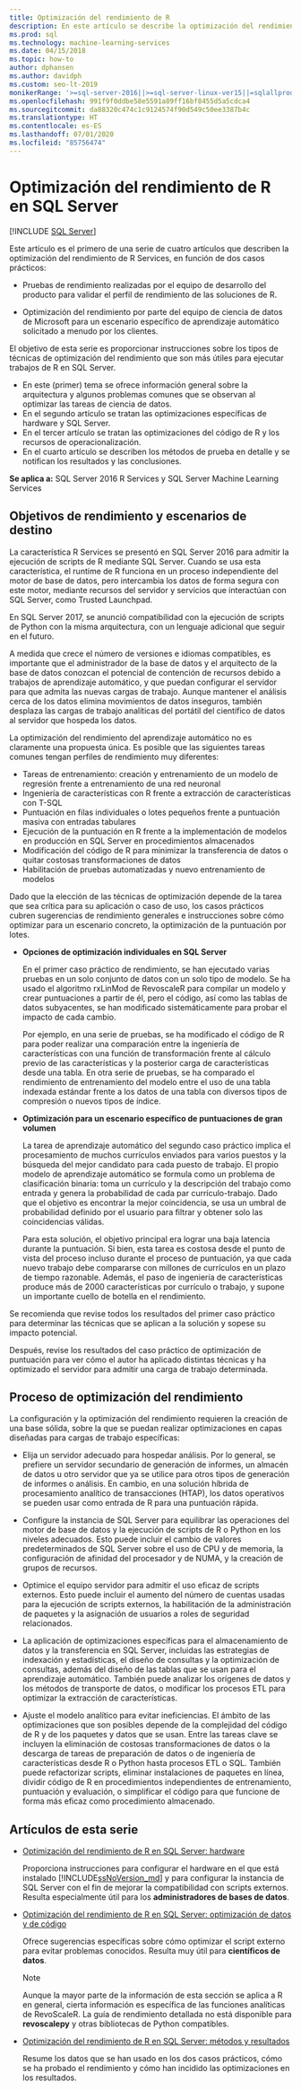```yaml
---
title: Optimización del rendimiento de R
description: En este artículo se describe la optimización del rendimiento de R Services.
ms.prod: sql
ms.technology: machine-learning-services
ms.date: 04/15/2018
ms.topic: how-to
author: dphansen
ms.author: davidph
ms.custom: seo-lt-2019
monikerRange: '>=sql-server-2016||>=sql-server-linux-ver15||=sqlallproducts-allversions'
ms.openlocfilehash: 991f9f0ddbe58e5591a89ff16bf8455d5a5cdca4
ms.sourcegitcommit: da88320c474c1c9124574f90d549c50ee3387b4c
ms.translationtype: HT
ms.contentlocale: es-ES
ms.lasthandoff: 07/01/2020
ms.locfileid: "85756474"
---
```

# <a name="performance-tuning-for-r-in-sql-server"></a>Optimización del rendimiento de R en SQL Server
 [!INCLUDE [SQL Server](../../includes/applies-to-version/sqlserver.md)]

Este artículo es el primero de una serie de cuatro artículos que describen la optimización del rendimiento de R Services, en función de dos casos prácticos:

- Pruebas de rendimiento realizadas por el equipo de desarrollo del producto para validar el perfil de rendimiento de las soluciones de R.

- Optimización del rendimiento por parte del equipo de ciencia de datos de Microsoft para un escenario específico de aprendizaje automático solicitado a menudo por los clientes.

El objetivo de esta serie es proporcionar instrucciones sobre los tipos de técnicas de optimización del rendimiento que son más útiles para ejecutar trabajos de R en SQL Server.

+ En este (primer) tema se ofrece información general sobre la arquitectura y algunos problemas comunes que se observan al optimizar las tareas de ciencia de datos.
+ En el segundo artículo se tratan las optimizaciones específicas de hardware y SQL Server.
+ En el tercer artículo se tratan las optimizaciones del código de R y los recursos de operacionalización.
+ En el cuarto artículo se describen los métodos de prueba en detalle y se notifican los resultados y las conclusiones.

**Se aplica a:** SQL Server 2016 R Services y SQL Server Machine Learning Services

## <a name="performance-goals-and-targeted-scenarios"></a>Objetivos de rendimiento y escenarios de destino

La característica R Services se presentó en SQL Server 2016 para admitir la ejecución de scripts de R mediante SQL Server. Cuando se usa esta característica, el runtime de R funciona en un proceso independiente del motor de base de datos, pero intercambia los datos de forma segura con este motor, mediante recursos del servidor y servicios que interactúan con SQL Server, como Trusted Launchpad.

En SQL Server 2017, se anunció compatibilidad con la ejecución de scripts de Python con la misma arquitectura, con un lenguaje adicional que seguir en el futuro.

A medida que crece el número de versiones e idiomas compatibles, es importante que el administrador de la base de datos y el arquitecto de la base de datos conozcan el potencial de contención de recursos debido a trabajos de aprendizaje automático, y que puedan configurar el servidor para que admita las nuevas cargas de trabajo. Aunque mantener el análisis cerca de los datos elimina movimientos de datos inseguros, también desplaza las cargas de trabajo analíticas del portátil del científico de datos al servidor que hospeda los datos.

La optimización del rendimiento del aprendizaje automático no es claramente una propuesta única. Es posible que las siguientes tareas comunes tengan perfiles de rendimiento muy diferentes:

- Tareas de entrenamiento: creación y entrenamiento de un modelo de regresión frente a entrenamiento de una red neuronal
- Ingeniería de características con R frente a extracción de características con T-SQL
- Puntuación en filas individuales o lotes pequeños frente a puntuación masiva con entradas tabulares
- Ejecución de la puntuación en R frente a la implementación de modelos en producción en SQL Server en procedimientos almacenados
- Modificación del código de R para minimizar la transferencia de datos o quitar costosas transformaciones de datos
- Habilitación de pruebas automatizadas y nuevo entrenamiento de modelos

Dado que la elección de las técnicas de optimización depende de la tarea que sea crítica para su aplicación o caso de uso, los casos prácticos cubren sugerencias de rendimiento generales e instrucciones sobre cómo optimizar para un escenario concreto, la optimización de la puntuación por lotes.

+ **Opciones de optimización individuales en SQL Server**

    En el primer caso práctico de rendimiento, se han ejecutado varias pruebas en un solo conjunto de datos con un solo tipo de modelo. Se ha usado el algoritmo rxLinMod de RevoscaleR para compilar un modelo y crear puntuaciones a partir de él, pero el código, así como las tablas de datos subyacentes, se han modificado sistemáticamente para probar el impacto de cada cambio.

    Por ejemplo, en una serie de pruebas, se ha modificado el código de R para poder realizar una comparación entre la ingeniería de características con una función de transformación frente al cálculo previo de las características y la posterior carga de características desde una tabla. En otra serie de pruebas, se ha comparado el rendimiento de entrenamiento del modelo entre el uso de una tabla indexada estándar frente a los datos de una tabla con diversos tipos de compresión o nuevos tipos de índice.

+ **Optimización para un escenario específico de puntuaciones de gran volumen**

    La tarea de aprendizaje automático del segundo caso práctico implica el procesamiento de muchos currículos enviados para varios puestos y la búsqueda del mejor candidato para cada puesto de trabajo. El propio modelo de aprendizaje automático se formula como un problema de clasificación binaria: toma un currículo y la descripción del trabajo como entrada y genera la probabilidad de cada par currículo-trabajo. Dado que el objetivo es encontrar la mejor coincidencia, se usa un umbral de probabilidad definido por el usuario para filtrar y obtener solo las coincidencias válidas.

    Para esta solución, el objetivo principal era lograr una baja latencia durante la puntuación. Si bien, esta tarea es costosa desde el punto de vista del proceso incluso durante el proceso de puntuación, ya que cada nuevo trabajo debe compararse con millones de currículos en un plazo de tiempo razonable. Además, el paso de ingeniería de características produce más de 2000 características por currículo o trabajo, y supone un importante cuello de botella en el rendimiento.

Se recomienda que revise todos los resultados del primer caso práctico para determinar las técnicas que se aplican a la solución y sopese su impacto potencial.

Después, revise los resultados del caso práctico de optimización de puntuación para ver cómo el autor ha aplicado distintas técnicas y ha optimizado el servidor para admitir una carga de trabajo determinada.

## <a name="performance-optimization-process"></a>Proceso de optimización del rendimiento

La configuración y la optimización del rendimiento requieren la creación de una base sólida, sobre la que se puedan realizar optimizaciones en capas diseñadas para cargas de trabajo específicas:

- Elija un servidor adecuado para hospedar análisis. Por lo general, se prefiere un servidor secundario de generación de informes, un almacén de datos u otro servidor que ya se utilice para otros tipos de generación de informes o análisis. En cambio, en una solución híbrida de procesamiento analítico de transacciones (HTAP), los datos operativos se pueden usar como entrada de R para una puntuación rápida.

- Configure la instancia de SQL Server para equilibrar las operaciones del motor de base de datos y la ejecución de scripts de R o Python en los niveles adecuados. Esto puede incluir el cambio de valores predeterminados de SQL Server sobre el uso de CPU y de memoria, la configuración de afinidad del procesador y de NUMA, y la creación de grupos de recursos.

- Optimice el equipo servidor para admitir el uso eficaz de scripts externos. Esto puede incluir el aumento del número de cuentas usadas para la ejecución de scripts externos, la habilitación de la administración de paquetes y la asignación de usuarios a roles de seguridad relacionados.

- La aplicación de optimizaciones específicas para el almacenamiento de datos y la transferencia en SQL Server, incluidas las estrategias de indexación y estadísticas, el diseño de consultas y la optimización de consultas, además del diseño de las tablas que se usan para el aprendizaje automático. También puede analizar los orígenes de datos y los métodos de transporte de datos, o modificar los procesos ETL para optimizar la extracción de características.

- Ajuste el modelo analítico para evitar ineficiencias. El ámbito de las optimizaciones que son posibles depende de la complejidad del código de R y de los paquetes y datos que se usan. Entre las tareas clave se incluyen la eliminación de costosas transformaciones de datos o la descarga de tareas de preparación de datos o de ingeniería de características desde R o Python hasta procesos ETL o SQL. También puede refactorizar scripts, eliminar instalaciones de paquetes en línea, dividir código de R en procedimientos independientes de entrenamiento, puntuación y evaluación, o simplificar el código para que funcione de forma más eficaz como procedimiento almacenado.

## <a name="articles-in-this-series"></a>Artículos de esta serie

+ [Optimización del rendimiento de R en SQL Server: hardware](../r/sql-server-configuration-r-services.md)

    Proporciona instrucciones para configurar el hardware en el que está instalado [!INCLUDE[ssNoVersion_md](../../includes/ssnoversion-md.md)] y para configurar la instancia de SQL Server con el fin de mejorar la compatibilidad con scripts externos. Resulta especialmente útil para los **administradores de bases de datos**.

+ [Optimización del rendimiento de R en SQL Server: optimización de datos y de código](../r/r-and-data-optimization-r-services.md)

    Ofrece sugerencias específicas sobre cómo optimizar el script externo para evitar problemas conocidos. Resulta muy útil para **científicos de datos**.

    > [!NOTE]
    > Aunque la mayor parte de la información de esta sección se aplica a R en general, cierta información es específica de las funciones analíticas de RevoScaleR. La guía de rendimiento detallada no está disponible para **revoscalepy** y otras bibliotecas de Python compatibles.
    >

+ [Optimización del rendimiento de R en SQL Server: métodos y resultados](../r/performance-case-study-r-services.md)

    Resume los datos que se han usado en los dos casos prácticos, cómo se ha probado el rendimiento y cómo han incidido las optimizaciones en los resultados.
